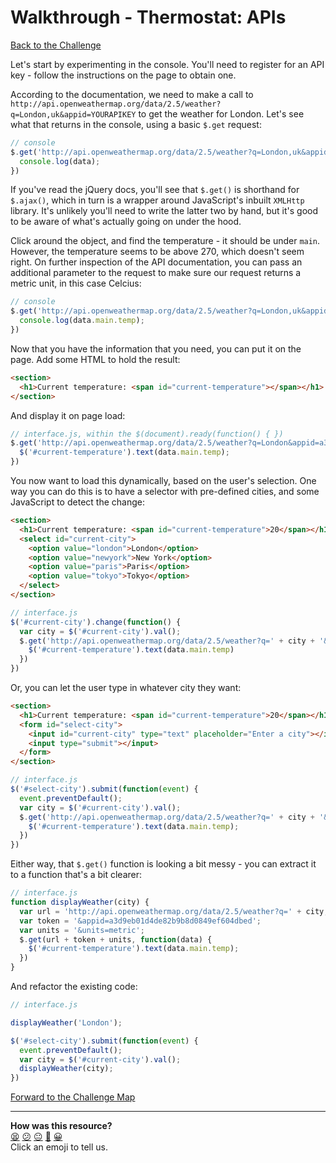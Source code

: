 # Walkthrough - Thermostat: APIs

[Back to the Challenge](../apis.md)

Let's start by experimenting in the console.  You'll need to register for an API key - follow the instructions on the page to obtain one.

According to the documentation, we need to make a call to `http://api.openweathermap.org/data/2.5/weather?q=London,uk&appid=YOURAPIKEY` to get the weather for London. Let's see what that returns in the console, using a basic `$.get` request:

```javascript
// console
$.get('http://api.openweathermap.org/data/2.5/weather?q=London,uk&appid=a3d9eb01d4de82b9b8d0849ef604dbed', function(data) {
  console.log(data);
})
```

If you've read the jQuery docs, you'll see that `$.get()` is shorthand for `$.ajax()`, which in turn is a wrapper around JavaScript's inbuilt `XMLHttp` library. It's unlikely you'll need to write the latter two by hand, but it's good to be aware of what's actually going on under the hood.

Click around the object, and find the temperature - it should be under `main`. However, the temperature seems to be above 270, which doesn't seem right. On further inspection of the API documentation, you can pass an additional parameter to the request to make sure our request returns a metric unit, in this case Celcius:

```javascript
// console
$.get('http://api.openweathermap.org/data/2.5/weather?q=London,uk&appid=a3d9eb01d4de82b9b8d0849ef604dbed&units=metric', function(data) {
  console.log(data.main.temp);
})
```

Now that you have the information that you need, you can put it on the page. Add some HTML to hold the result:

```html
<section>
  <h1>Current temperature: <span id="current-temperature"></span></h1>
</section>
```

And display it on page load:

```javascript
// interface.js, within the $(document).ready(function() { })
$.get('http://api.openweathermap.org/data/2.5/weather?q=London&appid=a3d9eb01d4de82b9b8d0849ef604dbed&units=metric', function(data) {
  $('#current-temperature').text(data.main.temp);
})
```

You now want to load this dynamically, based on the user's selection. One way you can do this is to have a selector with pre-defined cities, and some JavaScript to detect the change:

```html
<section>
  <h1>Current temperature: <span id="current-temperature">20</span></h1>
  <select id="current-city">
    <option value="london">London</option>
    <option value="newyork">New York</option>
    <option value="paris">Paris</option>
    <option value="tokyo">Tokyo</option>
  </select>
</section>
```

```javascript
// interface.js
$('#current-city').change(function() {
  var city = $('#current-city').val();
  $.get('http://api.openweathermap.org/data/2.5/weather?q=' + city + '&appid=a3d9eb01d4de82b9b8d0849ef604dbed&units=metric', function(data) {
    $('#current-temperature').text(data.main.temp)
  })
})
```

Or, you can let the user type in whatever city they want:

```html
<section>
  <h1>Current temperature: <span id="current-temperature">20</span></h1>
  <form id="select-city">
    <input id="current-city" type="text" placeholder="Enter a city"></input>
    <input type="submit"></input>
  </form>
</section>
```

```javascript
// interface.js
$('#select-city').submit(function(event) {
  event.preventDefault();
  var city = $('#current-city').val();
  $.get('http://api.openweathermap.org/data/2.5/weather?q=' + city + '&appid=a3d9eb01d4de82b9b8d0849ef604dbed&units=metric', function(data) {
    $('#current-temperature').text(data.main.temp);
  })
})
```

Either way, that `$.get()` function is looking a bit messy - you can extract it to a function that's a bit clearer:

```javascript
// interface.js
function displayWeather(city) {
  var url = 'http://api.openweathermap.org/data/2.5/weather?q=' + city;
  var token = '&appid=a3d9eb01d4de82b9b8d0849ef604dbed';
  var units = '&units=metric';
  $.get(url + token + units, function(data) {
    $('#current-temperature').text(data.main.temp);
  })
}
```

And refactor the existing code:

```javascript
// interface.js

displayWeather('London');

$('#select-city').submit(function(event) {
  event.preventDefault();
  var city = $('#current-city').val();
  displayWeather(city);
})

```

[Forward to the Challenge Map](../README.md)

<!-- BEGIN GENERATED SECTION DO NOT EDIT -->

---

**How was this resource?**  
[😫](https://airtable.com/shrUJ3t7KLMqVRFKR?prefill_Repository=course&prefill_File=thermostat_es6/walkthroughs/apis.md&prefill_Sentiment=😫) [😕](https://airtable.com/shrUJ3t7KLMqVRFKR?prefill_Repository=course&prefill_File=thermostat_es6/walkthroughs/apis.md&prefill_Sentiment=😕) [😐](https://airtable.com/shrUJ3t7KLMqVRFKR?prefill_Repository=course&prefill_File=thermostat_es6/walkthroughs/apis.md&prefill_Sentiment=😐) [🙂](https://airtable.com/shrUJ3t7KLMqVRFKR?prefill_Repository=course&prefill_File=thermostat_es6/walkthroughs/apis.md&prefill_Sentiment=🙂) [😀](https://airtable.com/shrUJ3t7KLMqVRFKR?prefill_Repository=course&prefill_File=thermostat_es6/walkthroughs/apis.md&prefill_Sentiment=😀)  
Click an emoji to tell us.

<!-- END GENERATED SECTION DO NOT EDIT -->
